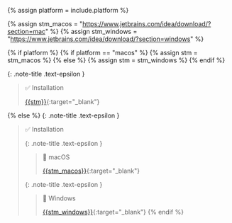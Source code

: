 <!-- _includes/docs/env/intellij-idea/ -->

<!-- USE CASE -->
<!-- 1. include docs/env/intellij-idea/location.md  -->
<!-- 2. include docs/env/intellij-idea/location.md platform="macos" -->
<!-- 3. include docs/env/intellij-idea/location.md platform="windows" -->

{% assign platform = include.platform %}

{% assign stm_macos =  "https://www.jetbrains.com/idea/download/?section=mac" %}
{% assign stm_windows =  "https://www.jetbrains.com/idea/download/?section=windows" %}

<!-- macOS & Windows -->
{% if platform %}
    {% if platform == "macos" %}
        {% assign stm =  stm_macos %}
    {% else %}
        {% assign stm =  stm_windows %}
    {% endif %}

{: .note-title .text-epsilon } 
> ✅ Installation
>
> [{{stm}}]({{stm}}){:target="\_blank"}

<!-- ALL -->
{% else %}
{: .note-title .text-epsilon }
> ✅ Installation
>
> {: .note-title .text-epsilon }
>> 🔘 macOS
>> 
>> [{{stm_macos}}]({{stm_macos}}){:target="\_blank"}
>
> {: .note-title .text-epsilon }
>> 🔘 Windows
>> 
>> [{{stm_windows}}]({{stm_windows}}){:target="\_blank"}
{% endif %}

